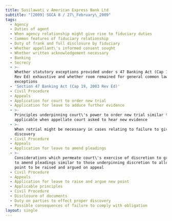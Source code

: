 ```yaml
---
title: Susilawati v American Express Bank Ltd
subtitle: "[2009] SGCA 8 / 27\_February\_2009"
tags:
  - Agency
  - Duties of agent
  - When agency relationship might give rise to fiduciary duties
  - Common features of fiduciary relationship
  - Duty of frank and full disclosure by fiduciary
  - Whether appellant\'s informed consent sought
  - Whether written acknowledgement necessary
  - Banking
  - Secrecy
  - >-
    Whether statutory exceptions provided under s 47 Banking Act (Cap 19, 2003
    Rev Ed) exhaustive and whether room remained for general common law
    exceptions
  - 'Section 47 Banking Act (Cap 19, 2003 Rev Ed)'
  - Civil Procedure
  - Appeals
  - Application for court to order new trial
  - Application for leave to adduce further evidence
  - >-
    Principles underpinning court\'s power to order new trial similar to those
    applicable when appellate court asked to hear new evidence
  - >-
    When retrial might be necessary in cases relating to failure to give proper
    discovery
  - Civil Procedure
  - Appeals
  - Application for leave to amend pleadings
  - >-
    Considerations which permeate court\'s exercise of discretion to grant leave
    to amend pleadings similar to those underpinning discretion to allow new
    point to be raised and argued on appeal
  - Civil Procedure
  - Appeals
  - Application for leave to raise and argue new point
  - Applicable principles
  - Civil Procedure
  - Disclosure of documents
  - Duty on parties to effect proper discovery
  - Possible consequences of failure to comply with obligation
layout: single
---
```



